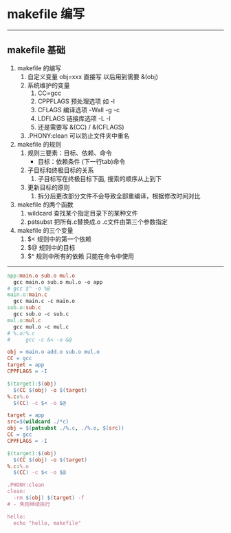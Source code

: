 # makefile 编写
---
## makefile 基础
1. makefile 的编写
   1. 自定义变量 obj=xxx 直接写 以后用到需要 &(obj)
   2. 系统维护的变量
      1. CC=gcc
      2. CPPFLAGS 预处理选项 如 -I
      3. CFLAGS 编译选项 -Wall -g -c
      4. LDFLAGS 链接库选项 -L -l
      5. 还是需要写 &(CC) / &(CFLAGS)
   3. .PHONY:clean 可以防止文件夹中重名
2. makefile 的规则
   1. 规则三要素：目标、依赖、命令
      - 目标：依赖条件 (下一行tab)命令
   2. 子目标和终极目标的关系
      1. 子目标写在终极目标下面, 搜索的顺序从上到下
   3. 更新目标的原则
      1. 拆分后更改部分文件不会导致全部重编译，根据修改时间对比
3. makefile 的两个函数
   1. wildcard 查找某个指定目录下的某种文件
   2. patsubst 把所有.c替换成.o .c文件由第三个参数指定
4. makefile 的三个变量
   1. $< 规则中的第一个依赖
   2. $@  规则中的目标
   3. $^ 规则中所有的依赖 只能在命令中使用

---
```makefile
app:main.o sub.o mul.o
  gcc main.o sub.o mul.o -o app
# gcc $^ -o %@
main.o:main.c
  gcc main.c -c main.o
sub.o:sub.c
  gcc sub.o -c sub.c
mul.o:mul.c
  gcc mul.o -c mul.c
# %.o:%.c
#     gcc -c &< -o &@
```

```makefile
obj = main.o add.o sub.o mul.o
CC = gcc
target = app
CPPFLAGS = -I

$(target):$(obj)
  $(CC $(obj) -o $(target)
%.c:%.o
  $(CC) -c $< -o $@

```

```makefile
target = app
src=$(wildcard ./*c)
obj = $(patsubst ./%.c, ./%.o, $(src))
CC = gcc
CPPFLAGS = -I

$(target):$(obj)
  $(CC $(obj) -o $(target)
%.c:%.o
  $(CC) -c $< -o $@

.PHONY:clean
clean:
  -rm $(obj) $(target) -f
# - 失则继续执行

hello:
  echo "hello, makefile"
```